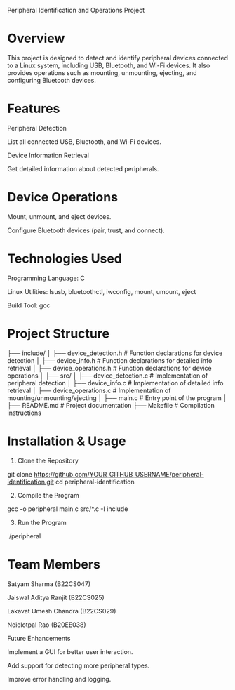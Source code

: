 Peripheral Identification and Operations Project

# Overview

This project is designed to detect and identify peripheral devices connected to a Linux system, including USB, Bluetooth, and Wi-Fi devices. It also provides operations such as mounting, unmounting, ejecting, and configuring Bluetooth devices.

# Features

Peripheral Detection

List all connected USB, Bluetooth, and Wi-Fi devices.

Device Information Retrieval

Get detailed information about detected peripherals.

# Device Operations

Mount, unmount, and eject devices.

Configure Bluetooth devices (pair, trust, and connect).

# Technologies Used

Programming Language: C

Linux Utilities: lsusb, bluetoothctl, iwconfig, mount, umount, eject

Build Tool: gcc

# Project Structure

├── include/
│   ├── device_detection.h      # Function declarations for device detection
│   ├── device_info.h           # Function declarations for detailed info retrieval
│   ├── device_operations.h     # Function declarations for device operations
│
├── src/
│   ├── device_detection.c      # Implementation of peripheral detection
│   ├── device_info.c           # Implementation of detailed info retrieval
│   ├── device_operations.c     # Implementation of mounting/unmounting/ejecting
│   ├── main.c                  # Entry point of the program
│
├── README.md                   # Project documentation
├── Makefile                     # Compilation instructions

# Installation & Usage

1. Clone the Repository

git clone https://github.com/YOUR_GITHUB_USERNAME/peripheral-identification.git
cd peripheral-identification

2. Compile the Program

gcc -o peripheral main.c src/*.c -I include

3. Run the Program

./peripheral

# Team Members

Satyam Sharma (B22CS047)

Jaiswal Aditya Ranjit (B22CS025)

Lakavat Umesh Chandra (B22CS029)

Neielotpal Rao (B20EE038)

Future Enhancements

Implement a GUI for better user interaction.

Add support for detecting more peripheral types.

Improve error handling and logging.
